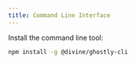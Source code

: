 ```yaml
---
title: Command Line Interface
---
```


Install the command line tool:

```sh
npm install -g @divine/ghostly-cli
```
